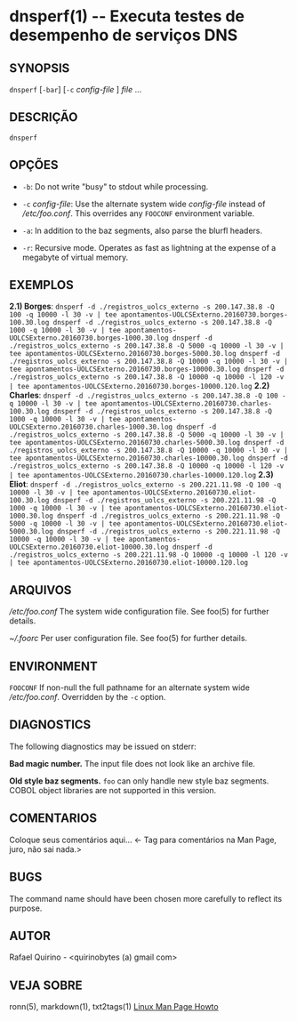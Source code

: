 dnsperf(1) -- Executa testes de desempenho de serviços DNS
===============================================


SYNOPSIS
--------

`dnsperf` [`-bar`] [`-c` *config-file* ] *file* ...

DESCRIÇÃO
---------

`dnsperf` 

OPÇÕES
------

* `-b`:
  Do not write "busy" to stdout while processing.

* `-c` *config-file*:
  Use the alternate system wide *config-file* instead of */etc/foo.conf*. This
  overrides any `FOOCONF` environment variable.

* `-a`:
  In addition to the baz segments, also parse the blurfl headers.

* `-r`:
  Recursive mode. Operates as fast as lightning at the expense of a megabyte
  of virtual memory.

EXEMPLOS
--------

**2.1) Borges**:
`dnsperf -d ./registros_uolcs_externo -s 200.147.38.8 -Q 100 -q 10000 -l 30 -v | tee apontamentos-UOLCSExterno.20160730.borges-100.30.log
dnsperf -d ./registros_uolcs_externo -s 200.147.38.8 -Q 1000 -q 10000 -l 30 -v | tee apontamentos-UOLCSExterno.20160730.borges-1000.30.log
dnsperf -d ./registros_uolcs_externo -s 200.147.38.8 -Q 5000 -q 10000 -l 30 -v | tee apontamentos-UOLCSExterno.20160730.borges-5000.30.log
dnsperf -d ./registros_uolcs_externo -s 200.147.38.8 -Q 10000 -q 10000 -l 30 -v | tee apontamentos-UOLCSExterno.20160730.borges-10000.30.log
dnsperf -d ./registros_uolcs_externo -s 200.147.38.8 -Q 10000 -q 10000 -l 120 -v | tee apontamentos-UOLCSExterno.20160730.borges-10000.120.log`
**2.2) Charles**:
`dnsperf -d ./registros_uolcs_externo -s 200.147.38.8 -Q 100 -q 10000 -l 30 -v | tee apontamentos-UOLCSExterno.20160730.charles-100.30.log
dnsperf -d ./registros_uolcs_externo -s 200.147.38.8 -Q 1000 -q 10000 -l 30 -v | tee apontamentos-UOLCSExterno.20160730.charles-1000.30.log
dnsperf -d ./registros_uolcs_externo -s 200.147.38.8 -Q 5000 -q 10000 -l 30 -v | tee apontamentos-UOLCSExterno.20160730.charles-5000.30.log
dnsperf -d ./registros_uolcs_externo -s 200.147.38.8 -Q 10000 -q 10000 -l 30 -v | tee apontamentos-UOLCSExterno.20160730.charles-10000.30.log
dnsperf -d ./registros_uolcs_externo -s 200.147.38.8 -Q 10000 -q 10000 -l 120 -v | tee apontamentos-UOLCSExterno.20160730.charles-10000.120.log`
**2.3) Eliot**:
`dnsperf -d ./registros_uolcs_externo -s 200.221.11.98 -Q 100 -q 10000 -l 30 -v | tee apontamentos-UOLCSExterno.20160730.eliot-100.30.log
dnsperf -d ./registros_uolcs_externo -s 200.221.11.98 -Q 1000 -q 10000 -l 30 -v | tee apontamentos-UOLCSExterno.20160730.eliot-1000.30.log
dnsperf -d ./registros_uolcs_externo -s 200.221.11.98 -Q 5000 -q 10000 -l 30 -v | tee apontamentos-UOLCSExterno.20160730.eliot-5000.30.log
dnsperf -d ./registros_uolcs_externo -s 200.221.11.98 -Q 10000 -q 10000 -l 30 -v | tee apontamentos-UOLCSExterno.20160730.eliot-10000.30.log
dnsperf -d ./registros_uolcs_externo -s 200.221.11.98 -Q 10000 -q 10000 -l 120 -v | tee apontamentos-UOLCSExterno.20160730.eliot-10000.120.log`

ARQUIVOS
--------


*/etc/foo.conf*
  The system wide configuration file. See foo(5) for further details.

*~/.foorc*
  Per user configuration file. See foo(5) for further details.

ENVIRONMENT
-----------

`FOOCONF`
  If non-null the full pathname for an alternate system wide */etc/foo.conf*.
  Overridden by the `-c` option.

DIAGNOSTICS
-----------

The following diagnostics may be issued on stderr:

**Bad magic number.**
  The input file does not look like an archive file.

**Old style baz segments.**
  `foo` can only handle new style baz segments. COBOL object libraries are not
  supported in this version.

COMENTARIOS
-----------

Coloque seus comentários aqui...
<- Tag para comentários na Man Page, juro, não sai nada.>

BUGS
----

The command name should have been chosen more carefully to reflect its
purpose.

AUTOR
-----

Rafael Quirino - <quirinobytes (a) gmail com>

VEJA SOBRE
----------

ronn(5), markdown(1), txt2tags(1) [Linux Man Page Howto](
http://www.schweikhardt.net/man_page_howto.html)
